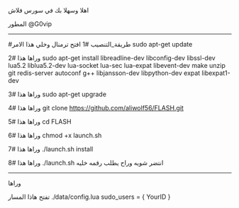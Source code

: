اهلا وسهلا بك في سورس فلاش

المطور @G0vip
* * *


#طريقة_التنصيب
#1
افتح ترمنال 
وخلي هذا الامر
sudo apt-get update


وراها هذا
#2
sudo apt-get install libreadline-dev libconfig-dev libssl-dev lua5.2 liblua5.2-dev lua-socket lua-sec lua-expat libevent-dev make unzip git redis-server autoconf g++ libjansson-dev libpython-dev expat libexpat1-dev

وراها هذا
#3
sudo apt-get upgrade

وراها هذا
#4
git clone https://github.com/aliwolf56/FLASH.git

وراها هذا
#5
cd FLASH

وراها هذا
#6
chmod +x launch.sh

وراها هذا
#7
./launch.sh install

وراها هذا
#8
./launch.sh انتضر شويه وراح يطلب رقمه خليه
* * *
وراها

تفتح هاذا المسار ./data/config.lua 
  sudo_users = {
    YourID
  }


